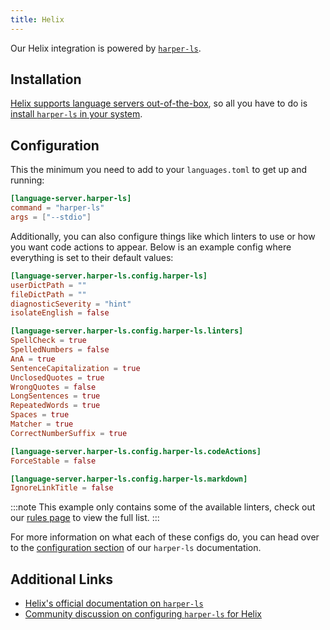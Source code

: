 ```yaml
---
title: Helix
---
```


Our Helix integration is powered by [`harper-ls`](./language-server).

## Installation

[Helix supports language servers out-of-the-box](https://docs.helix-editor.com/languages.html#language-server-configuration), so all you have to do is [install `harper-ls` in your system](./language-server#Installation).

## Configuration

This the minimum you need to add to your `languages.toml` to get up and running:

```toml title=languages.toml
[language-server.harper-ls]
command = "harper-ls"
args = ["--stdio"]
```

Additionally, you can also configure things like which linters to use or how you want code actions to appear. Below is an example config where everything is set to their default values:

```toml title=languages.toml
[language-server.harper-ls.config.harper-ls]
userDictPath = ""
fileDictPath = ""
diagnosticSeverity = "hint"
isolateEnglish = false

[language-server.harper-ls.config.harper-ls.linters]
SpellCheck = true
SpelledNumbers = false
AnA = true
SentenceCapitalization = true
UnclosedQuotes = true
WrongQuotes = false
LongSentences = true
RepeatedWords = true
Spaces = true
Matcher = true
CorrectNumberSuffix = true

[language-server.harper-ls.config.harper-ls.codeActions]
ForceStable = false

[language-server.harper-ls.config.harper-ls.markdown]
IgnoreLinkTitle = false
```

:::note
This example only contains some of the available linters, check out our [rules page](../rules) to view the full list.
:::

For more information on what each of these configs do, you can head over to the [configuration section](./language-server#Configuration) of our `harper-ls` documentation.

## Additional Links

- [Helix's official documentation on `harper-ls`](https://github.com/helix-editor/helix/wiki/Language-Server-Configurations#harper-ls)
- [Community discussion on configuring `harper-ls` for Helix](https://github.com/Automattic/harper/discussions/135)
